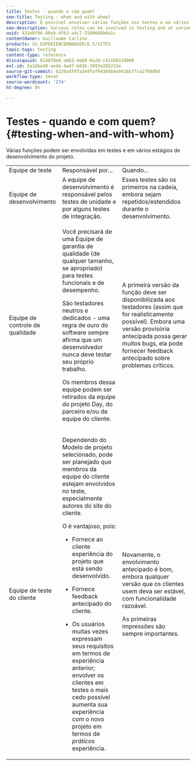 ```yaml
---
title: Testes - quando e com quem?
seo-title: Testing - when and with whom?
description: É possível envolver várias funções nos testes e em vários estágios do desenvolvimento do projeto
seo-description: Various roles can be involved in testing and at various stages of project development
uuid: 431e8f06-80eb-4fb3-a4c7-2580608b0a1c
contentOwner: Guillaume Carlino
products: SG_EXPERIENCEMANAGER/6.5/SITES
topic-tags: testing
content-type: reference
discoiquuid: 6148f8e6-ab62-4eb8-8a2d-c431b8318000
exl-id: 5a16be40-eede-4a47-b03b-3993e285232e
source-git-commit: b220adf6fa3e9faf94389b9a9416b7fca2f89d9d
workflow-type: tm+mt
source-wordcount: '274'
ht-degree: 0%

---
```


# Testes - quando e com quem?{#testing-when-and-with-whom}

Várias funções podem ser envolvidas em testes e em vários estágios de desenvolvimento do projeto.

<table>
 <tbody>
  <tr>
   <td>Equipe de teste</td>
   <td>Responsável por... </td>
   <td>Quando...</td>
  </tr>
  <tr>
   <td>Equipe de desenvolvimento</td>
   <td>A equipe de desenvolvimento é responsável pelos testes de unidade e por alguns testes de integração.</td>
   <td>Esses testes são os primeiros na cadeia, embora sejam repetidos/estendidos durante o desenvolvimento.</td>
  </tr>
  <tr>
   <td>Equipe de controle de qualidade</td>
   <td><p>Você precisará de uma Equipe de garantia de qualidade (de qualquer tamanho, se apropriado) para testes funcionais e de desempenho.</p> <p>São testadores neutros e dedicados - uma regra de ouro do software sempre afirma que um desenvolvedor nunca deve testar seu próprio trabalho.</p> <p>Os membros dessa equipe podem ser retirados da equipe do projeto Day, do parceiro e/ou da equipe do cliente.</p> </td>
   <td><p>A primeira versão da função deve ser disponibilizada aos testadores (assim que for realisticamente possível). Embora uma versão provisória antecipada possa gerar muitos bugs, ela pode fornecer feedback antecipado sobre problemas críticos.</p> </td>
  </tr>
  <tr>
   <td>Equipe de teste do cliente</td>
   <td><p>Dependendo do Modelo de projeto selecionado, pode ser planejado que membros da equipe do cliente estejam envolvidos no teste, especialmente autores do site do cliente.</p> <p>O é vantajoso, pois:</p>
    <ul>
     <li><p>Fornece ao cliente experiência do projeto que está sendo desenvolvido.</p> </li>
     <li><p>Fornece feedback antecipado do cliente.</p> </li>
     <li><p>Os usuários muitas vezes expressam seus requisitos em termos de experiência anterior; envolver os clientes em testes o mais cedo possível aumenta sua experiência com o novo projeto em termos de <i>práticos</i> experiência.</p> </li>
    </ul> </td>
   <td><p>Novamente, o envolvimento antecipado é bom, embora qualquer versão que os clientes usem deva ser estável, com funcionalidade razoável.</p> <p>As primeiras impressões são sempre importantes.</p> </td>
  </tr>
 </tbody>
</table>
